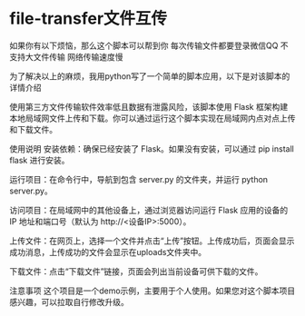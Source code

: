 # file-transfer文件互传


如果你有以下烦恼，那么这个脚本可以帮到你
  每次传输文件都要登录微信QQ
  不支持大文件传输
  网络传输速度慢

为了解决以上的麻烦，我用python写了一个简单的脚本应用，以下是对该脚本的详情介绍

使用第三方文件传输软件效率低且数据有泄露风险，该脚本使用 Flask 框架构建本地局域网文件上传和下载。你可以通过运行这个脚本实现在局域网内点对点上传和下载文件。


使用说明
安装依赖：确保已经安装了 Flask。如果没有安装，可以通过 pip install flask 进行安装。

运行项目：在命令行中，导航到包含 server.py 的文件夹，并运行 python server.py。

访问项目：在局域网中的其他设备上，通过浏览器访问运行 Flask 应用的设备的 IP 地址和端口号（默认为 http://<设备IP>:5000）。

上传文件：在网页上，选择一个文件并点击“上传”按钮。上传成功后，页面会显示成功消息，上传成功的文件会显示在uploads文件夹中。

下载文件：点击“下载文件”链接，页面会列出当前设备可供下载的文件。

注意事项
这个项目是一个demo示例，主要用于个人使用。如果您对这个脚本项目感兴趣，可以拉取自行修改升级。


